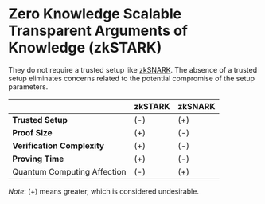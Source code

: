 # Zero Knowledge Scalable Transparent Arguments of Knowledge (zkSTARK)

They do not require a trusted setup like [zkSNARK](zkSNARK.md). The absence of a trusted setup eliminates concerns related to the potential compromise of the setup parameters.

|                             | zkSTARK | zkSNARK |
|-----------------------------|---------|---------|
| **Trusted Setup**           | (-)     | (+)     |
| **Proof Size**              | (+)     | (-)     |
| **Verification Complexity** | (+)     | (-)     |
| **Proving Time**            | (+)     | (-)     |
| Quantum Computing Affection | (-)     | (+)     |

*Note*: (+) means greater, which is considered undesirable.